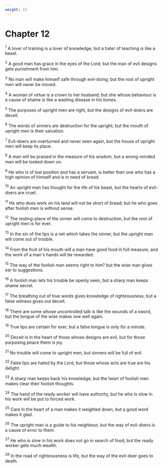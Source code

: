 ```yaml
---
weight: 12
---
```


# Chapter 12

<sup>1</sup> A lover of training is a lover of knowledge; but a hater of teaching is like a beast. 

<sup>2</sup> A good man has grace in the eyes of the Lord; but the man of evil designs gets punishment from him. 

<sup>3</sup> No man will make himself safe through evil-doing; but the root of upright men will never be moved. 

<sup>4</sup> A woman of virtue is a crown to her husband; but she whose behaviour is a cause of shame is like a wasting disease in his bones. 

<sup>5</sup> The purposes of upright men are right, but the designs of evil-doers are deceit. 

<sup>6</sup> The words of sinners are destruction for the upright; but the mouth of upright men is their salvation. 

<sup>7</sup> Evil-doers are overturned and never seen again, but the house of upright men will keep its place. 

<sup>8</sup> A man will be praised in the measure of his wisdom, but a wrong-minded man will be looked down on. 

<sup>9</sup> He who is of low position and has a servant, is better than one who has a high opinion of himself and is in need of bread. 

<sup>10</sup> An upright man has thought for the life of his beast, but the hearts of evil-doers are cruel. 

<sup>11</sup> He who does work on his land will not be short of bread; but he who goes after foolish men is without sense. 

<sup>12</sup> The resting-place of the sinner will come to destruction, but the root of upright men is for ever. 

<sup>13</sup> In the sin of the lips is a net which takes the sinner, but the upright man will come out of trouble. 

<sup>14</sup> From the fruit of his mouth will a man have good food in full measure, and the work of a man's hands will be rewarded. 

<sup>15</sup> The way of the foolish man seems right to him? but the wise man gives ear to suggestions. 

<sup>16</sup> A foolish man lets his trouble be openly seen, but a sharp man keeps shame secret. 

<sup>17</sup> The breathing out of true words gives knowledge of righteousness; but a false witness gives out deceit. 

<sup>18</sup> There are some whose uncontrolled talk is like the wounds of a sword, but the tongue of the wise makes one well again. 

<sup>19</sup> True lips are certain for ever, but a false tongue is only for a minute. 

<sup>20</sup> Deceit is in the heart of those whose designs are evil, but for those purposing peace there is joy. 

<sup>21</sup> No trouble will come to upright men, but sinners will be full of evil. 

<sup>22</sup> False lips are hated by the Lord, but those whose acts are true are his delight. 

<sup>23</sup> A sharp man keeps back his knowledge; but the heart of foolish men makes clear their foolish thoughts. 

<sup>24</sup> The hand of the ready worker will have authority, but he who is slow in his work will be put to forced work. 

<sup>25</sup> Care in the heart of a man makes it weighted down, but a good word makes it glad. 

<sup>26</sup> The upright man is a guide to his neighbour, but the way of evil-doers is a cause of error to them. 

<sup>27</sup> He who is slow in his work does not go in search of food; but the ready worker gets much wealth. 

<sup>28</sup> In the road of righteousness is life, but the way of the evil-doer goes to death. 


